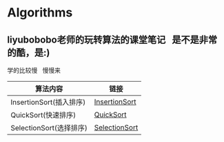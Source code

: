 # Algorithms
## liyubobobo老师的玩转算法的课堂笔记&nbsp;&nbsp;&nbsp;是不是非常的酷，是:)
学的比较慢 &nbsp;&nbsp;慢慢来


| 算法内容 | 链接 |
|----------|----------|
| InsertionSort(插入排序) | [InsertionSort](https://github.com/sanjiaomaojl/Algorithms/tree/master/src/InsertionSort) |
| QuickSort(快速排序) | [QuickSort](https://github.com/sanjiaomaojl/Algorithms/tree/master/src/QuickSort) |
| SelectionSort(选择排序) | [SelectionSort](https://github.com/sanjiaomaojl/Algorithms/tree/master/src/SelectionSort) |
